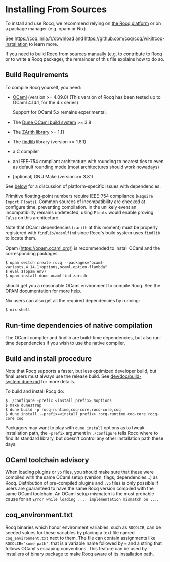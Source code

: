 Installing From Sources
=======================

To install and use Rocq, we recommend relying on [the Rocq
platform](https://github.com/coq/platform/) or on a package manager
(e.g. opam or Nix).

See https://coq.inria.fr/download and
https://github.com/coq/coq/wiki#coq-installation to learn more.

If you need to build Rocq from sources manually (e.g. to
contribute to Rocq or to write a Rocq package), the remainder of this
file explains how to do so.

Build Requirements
------------------

To compile Rocq yourself, you need:

- [OCaml](https://ocaml.org/) (version >= 4.09.0)
  (This version of Rocq has been tested up to OCaml 4.14.1, for the 4.x series)

  Support for OCaml 5.x remains experimental.

- The [Dune OCaml build system](https://github.com/ocaml/dune/) >= 3.8

- The [ZArith library](https://github.com/ocaml/Zarith) >= 1.11

- The [findlib](http://projects.camlcity.org/projects/findlib.html) library (version >= 1.8.1)

- a C compiler

- an IEEE-754 compliant architecture with rounding to nearest
  ties to even as default rounding mode (most architectures
  should work nowadays)

- [optional] GNU Make (version >= 3.81)

See [below](#Known-Problems) for a discussion of platform-specific
issues with dependencies.

Primitive floating-point numbers require IEEE-754 compliance
(`Require Import Floats`). Common sources of incompatibility
are checked at configure time, preventing compilation. In the
unlikely event an incompatibility remains undetected, using `Floats`
would enable proving `False` on this architecture.

Note that OCaml dependencies (`zarith` at
this moment) must be properly registered with `findlib/ocamlfind`
since Rocq's build system uses `findlib` to locate them.

Opam (https://opam.ocaml.org/) is recommended to install OCaml and
the corresponding packages.

    $ opam switch create rocq --packages="ocaml-variants.4.14.1+options,ocaml-option-flambda"
    $ eval $(opam env)
    $ opam install dune ocamlfind zarith

should get you a reasonable OCaml environment to compile Rocq. See the
OPAM documentation for more help.

Nix users can also get all the required dependencies by running:

    $ nix-shell

Run-time dependencies of native compilation
-------------------------------------------

The OCaml compiler and findlib are build-time dependencies, but also
run-time dependencies if you wish to use the native compiler.

Build and install procedure
---------------------------

Note that Rocq supports a faster, but less optimized developer build,
but final users must always use the release build. See
[dev/doc/build-system.dune.md](dev/doc/build-system.dune.md)
for more details.

To build and install Rocq do:

    $ ./configure -prefix <install_prefix> $options
    $ make dunestrap
    $ dune build -p rocq-runtime,coq-core,rocq-core,coq
    $ dune install --prefix=<install_prefix> rocq-runtime coq-core rocq-core coq

Packagers may want to play with `dune install` options as to tweak
installation path, the `-prefix` argument in `./configure` tells Rocq
where to find its standard library, but doesn't control any other
installation path these days.

OCaml toolchain advisory
------------------------

When loading plugins or `vo` files, you should make sure that these
were compiled with the same OCaml setup (version, flags,
dependencies...) as Rocq.  Distribution of pre-compiled plugins and
`.vo` files is only possible if users are guaranteed to have the same
Rocq version compiled with the same OCaml toolchain.  An OCaml setup
mismatch is the most probable cause for an `Error while loading ...:
implementation mismatch on ...`.

coq_environment.txt
-------------------
Rocq binaries which honor environment variables, such as `ROCQLIB`, can
be seeded values for these variables by placing a text file named
`coq_environment.txt` next to them. The file can contain assignments
like `ROCQLIB="some path"`, that is a variable name followed by `=` and
a string that follows OCaml's escaping conventions. This feature can be
used by installers of binary package to make Rocq aware of its installation
path.
